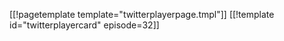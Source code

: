 [[!pagetemplate template="twitterplayerpage.tmpl"]]
[[!template id="twitterplayercard" episode=32]]
